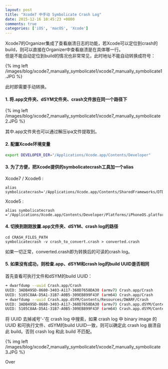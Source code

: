 ```yaml
---
layout: post
title: "Xcode7 中手动 Symbolicate Crash Log"
date: 2015-12-16 10:45:23 +0800
comments: true
categories: ['iOS', 'macOS', 'Xcode']
---
```


Xcode7的Organizer集成了查看崩溃日志的功能，若Xcode可以定位到crash的build，则可以直接在Organizer中查看崩溃是在具体哪一行。  
但是不能自动定位到build的情况也非常常见，此时地址不能自动转换成符号：  

{% img left /images/blog/xcode7_manually_symbolicate1/xcode7_manually_symbolicate1.JPG %}  

此时即需要手动转换。  

<!--more-->

#### 1. 将.app文件夹、dSYM文件夹、crash文件放在同一个路径下

{% img left /images/blog/xcode7_manually_symbolicate1/xcode7_manually_symbolicate2.JPG %}  

其中.app文件夹也可以通过解压ipa文件提取到。  

#### 2. 配置Xcode环境变量

```bash
export DEVELOPER_DIR="/Applications/Xcode.app/Contents/Developer"
```

#### 3. 为了方便，把Xcode提供的symbolicatecrash工具加一个alias

Xcode7 / Xcode6 :  
```
alias symbolicatecrash='/Applications/Xcode.app/Contents/SharedFrameworks/DTDeviceKitBase.framework/Versions/Current/Resources/symbolicatecrash'
```

Xcode5 :  
```
alias symbolicatecrash ='/Applications/Xcode.app/Contents/Developer/Platforms/iPhoneOS.platform/Developer/Library/PrivateFrameworks/DTDeviceKitBase.framework/Versions/Current/Resources/symbolicatecrash'
```

#### 4. 切换到刚刚放置.app文件夹、dSYM、crash log的路径

```
cd CRASH_FILES_PATH
symbolicatecrash -v crash_to_convert.crash > converted.crash
```

如果一切正常，converted.crash即为转换后的可读的crash log。  

#### 5. 如果没有成功，则检查.app、dSYM和crash log的build UUID是否相同

首先查看可执行文件和dSYM的build UUID：  

```bash
➜ dwarfdump --uuid Crash.app/Crash
UUID: 3ADB495D-8680-3403-A117-360D7658DA30 (armv7) Crash.app/Crash
UUID: 5105C8AA-D5A1-31B7-A0B5-309EB899F43F (arm64) Crash.app/Crash
➜ dwarfdump --uuid Crash.app.dSYM/Contents/Resources/DWARF/Crash 
UUID: 3ADB495D-8680-3403-A117-360D7658DA30 (armv7) Crash.app.dSYM/Contents/Resources/DWARF/Crash
UUID: 5105C8AA-D5A1-31B7-A0B5-309EB899F43F (arm64) Crash.app.dSYM/Contents/Resources/DWARF/Crash
```

将 UUID 去掉减号'-'在 crash log 中搜索，如果 crash log 中 binary image 的 UUID 和可执行文件、dSYM的build UUID一致，则可以确定此 crash log 崩溃自此 build。否则 crash log 和此 build 不匹配。  

{% img left /images/blog/xcode7_manually_symbolicate1/xcode7_manually_symbolicate3.JPG %}  

Over  